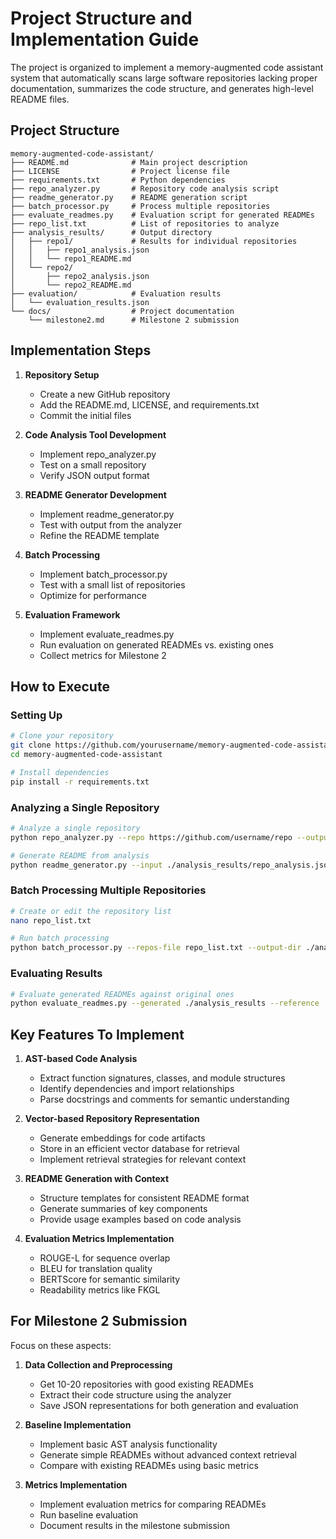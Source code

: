 # Project Structure and Implementation Guide

The project is organized to implement a memory-augmented code assistant system that automatically scans large software repositories lacking proper documentation, summarizes the code structure, and generates high-level README files.

## Project Structure

```
memory-augmented-code-assistant/
├── README.md              # Main project description
├── LICENSE                # Project license file
├── requirements.txt       # Python dependencies
├── repo_analyzer.py       # Repository code analysis script
├── readme_generator.py    # README generation script
├── batch_processor.py     # Process multiple repositories
├── evaluate_readmes.py    # Evaluation script for generated READMEs
├── repo_list.txt          # List of repositories to analyze
├── analysis_results/      # Output directory
│   ├── repo1/             # Results for individual repositories
│   │   ├── repo1_analysis.json
│   │   └── repo1_README.md
│   └── repo2/
│       ├── repo2_analysis.json
│       └── repo2_README.md
├── evaluation/            # Evaluation results
│   └── evaluation_results.json
└── docs/                  # Project documentation
    └── milestone2.md      # Milestone 2 submission
```

## Implementation Steps

1. **Repository Setup**
   - Create a new GitHub repository
   - Add the README.md, LICENSE, and requirements.txt
   - Commit the initial files

2. **Code Analysis Tool Development**
   - Implement repo_analyzer.py
   - Test on a small repository
   - Verify JSON output format

3. **README Generator Development**
   - Implement readme_generator.py
   - Test with output from the analyzer
   - Refine the README template

4. **Batch Processing**
   - Implement batch_processor.py
   - Test with a small list of repositories
   - Optimize for performance

5. **Evaluation Framework**
   - Implement evaluate_readmes.py
   - Run evaluation on generated READMEs vs. existing ones
   - Collect metrics for Milestone 2

## How to Execute

### Setting Up

```bash
# Clone your repository
git clone https://github.com/yourusername/memory-augmented-code-assistant.git
cd memory-augmented-code-assistant

# Install dependencies
pip install -r requirements.txt
```

### Analyzing a Single Repository

```bash
# Analyze a single repository
python repo_analyzer.py --repo https://github.com/username/repo --output ./analysis_results

# Generate README from analysis
python readme_generator.py --input ./analysis_results/repo_analysis.json --output ./analysis_results/README.md
```

### Batch Processing Multiple Repositories

```bash
# Create or edit the repository list
nano repo_list.txt

# Run batch processing
python batch_processor.py --repos-file repo_list.txt --output-dir ./analysis_results --max-workers 4
```

### Evaluating Results

```bash
# Evaluate generated READMEs against original ones
python evaluate_readmes.py --generated ./analysis_results --reference ./reference_readmes --output ./evaluation/evaluation_results.json
```

## Key Features To Implement

1. **AST-based Code Analysis**
   - Extract function signatures, classes, and module structures
   - Identify dependencies and import relationships
   - Parse docstrings and comments for semantic understanding

2. **Vector-based Repository Representation**
   - Generate embeddings for code artifacts
   - Store in an efficient vector database for retrieval
   - Implement retrieval strategies for relevant context

3. **README Generation with Context**
   - Structure templates for consistent README format
   - Generate summaries of key components
   - Provide usage examples based on code analysis

4. **Evaluation Metrics Implementation**
   - ROUGE-L for sequence overlap
   - BLEU for translation quality
   - BERTScore for semantic similarity
   - Readability metrics like FKGL

## For Milestone 2 Submission

Focus on these aspects:

1. **Data Collection and Preprocessing**
   - Get 10-20 repositories with good existing READMEs
   - Extract their code structure using the analyzer
   - Save JSON representations for both generation and evaluation

2. **Baseline Implementation**
   - Implement basic AST analysis functionality
   - Generate simple READMEs without advanced context retrieval
   - Compare with existing READMEs using basic metrics

3. **Metrics Implementation**
   - Implement evaluation metrics for comparing READMEs
   - Run baseline evaluation
   - Document results in the milestone submission